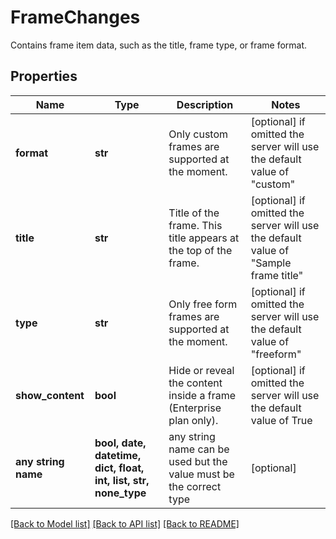 # FrameChanges

Contains frame item data, such as the title, frame type, or frame format.

## Properties
Name | Type | Description | Notes
------------ | ------------- | ------------- | -------------
**format** | **str** | Only custom frames are supported at the moment. | [optional]  if omitted the server will use the default value of "custom"
**title** | **str** | Title of the frame. This title appears at the top of the frame. | [optional]  if omitted the server will use the default value of "Sample frame title"
**type** | **str** | Only free form frames are supported at the moment. | [optional]  if omitted the server will use the default value of "freeform"
**show_content** | **bool** | Hide or reveal the content inside a frame (Enterprise plan only). | [optional]  if omitted the server will use the default value of True
**any string name** | **bool, date, datetime, dict, float, int, list, str, none_type** | any string name can be used but the value must be the correct type | [optional]

[[Back to Model list]](../README.md#documentation-for-models) [[Back to API list]](../README.md#documentation-for-api-endpoints) [[Back to README]](../README.md)



